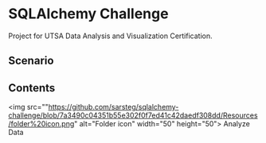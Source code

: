 # SQLAlchemy Challenge

Project for UTSA Data Analysis and Visualization Certification.

## Scenario


## Contents

<img src=""https://github.com/sarsteg/sqlalchemy-challenge/blob/7a3490c04351b55e302f0f7ed41c42daedf308dd/Resources/folder%20icon.png" alt="Folder icon" width="50" height="50"> Analyze Data

